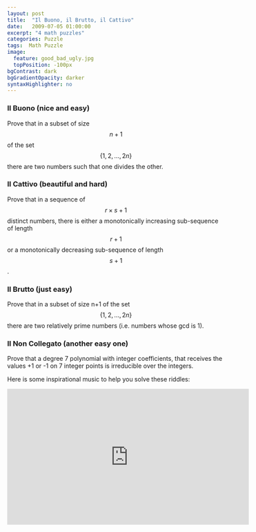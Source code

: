 ```yaml
---
layout: post
title:  "Il Buono, il Brutto, il Cattivo"
date:   2009-07-05 01:00:00
excerpt: "4 math puzzles"
categories: Puzzle
tags:  Math Puzzle
image:
  feature: good_bad_ugly.jpg
  topPosition: -100px
bgContrast: dark
bgGradientOpacity: darker
syntaxHighlighter: no
---
```

### Il Buono (nice and easy)

Prove that in a subset of size $$n+1$$ of the set $$\{1, 2, ..., 2n\}$$ there are two numbers such that one divides the other.

### Il Cattivo (beautiful and hard)

Prove that in a sequence of $$r\times s+1$$ distinct numbers, there is either a monotonically increasing sub-sequence of length $$r+1$$ or a monotonically decreasing sub-sequence of length $$s+1$$.

### Il Brutto (just easy)

Prove that in a subset of size n+1 of the set $$\{1, 2, ..., 2n\}$$ there are two relatively prime numbers (i.e. numbers whose gcd is 1).

### Il Non Collegato (another easy one)

Prove that a degree 7 polynomial with integer coefficients, that receives the values +1 or -1 on 7 integer points is irreducible over the integers.

Here is some inspirational music to help you solve these riddles:

<iframe width="560" height="315" src="https://www.youtube.com/embed/4aniv65Mw8I" frameborder="0" allow="accelerometer; autoplay; encrypted-media; gyroscope; picture-in-picture" allowfullscreen></iframe>
